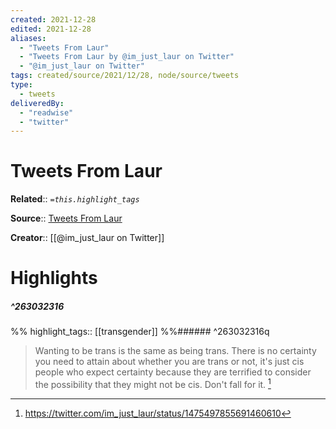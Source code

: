 ```yaml
---
created: 2021-12-28
edited: 2021-12-28
aliases:
  - "Tweets From Laur"
  - "Tweets From Laur by @im_just_laur on Twitter"
  - "@im_just_laur on Twitter"
tags: created/source/2021/12/28, node/source/tweets
type: 
  - tweets
deliveredBy: 
  - "readwise"
  - "twitter"
---
```

# Tweets From Laur

**Related**:: 
*`=this.highlight_tags`*

**Source**:: [Tweets From Laur](https://twitter.com/im_just_laur)

**Creator**:: [[@im_just_laur on Twitter]]

# Highlights
##### ^263032316

  
%%
highlight_tags:: [[transgender]]
%%###### ^263032316q
> Wanting to be trans is the same as being trans.
> There is no certainty you need to attain about whether you are trans or not, it's just cis people who expect certainty because they are terrified to consider the possibility that they might not be cis. Don't fall for it. 
  [^263032316]

[^263032316]: https://twitter.com/im_just_laur/status/1475497855691460610

